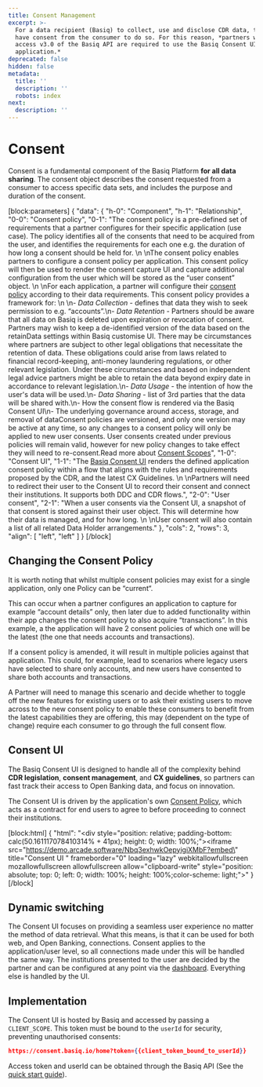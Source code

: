 ```yaml
---
title: Consent Management
excerpt: >-
  For a data recipient (Basiq) to collect, use and disclose CDR data, they must
  have consent from the consumer to do so. For this reason, *partners wishing to
  access v3.0 of the Basiq API are required to use the Basiq Consent UI in their
  application.*
deprecated: false
hidden: false
metadata:
  title: ''
  description: ''
  robots: index
next:
  description: ''
---
```

# Consent

Consent is a fundamental component of the Basiq Platform **for all data sharing**. The consent object describes the consent requested from a consumer to access specific data sets, and includes the purpose and duration of the consent. 

[block:parameters]
{
  "data": {
    "h-0": "Component",
    "h-1": "Relationship",
    "0-0": "Consent policy",
    "0-1": "The consent policy is a pre-defined set of requirements that a partner configures for their specific application (use case). The policy identifies all of the consents that need to be acquired from the user, and identifies the requirements for each one e.g. the duration of how long a consent should be held for.  \n  \nThe consent policy enables partners to configure a consent policy per application. This consent policy will then be used to render the consent capture UI and capture additional configuration from the user which will be stored as the “user consent” object.  \n  \nFor each application, a partner will configure their [consent policy](https://api.basiq.io/docs/dash-configuration) according to their data requirements. This consent policy provides a framework for:  \n  \n- _Data Collection_  - defines that data they wish to seek permission to e.g. “accounts”.\n- _Data Retention_ -  Partners should be aware that all data on Basiq is deleted upon expiration or revocation of consent. Partners may wish to keep a de-identified version of the data based on the retainData settings within Basiq customise UI. There may be circumstances where partners are subject to other legal obligations that necessitate the retention of data. These obligations could arise from laws related to financial record-keeping, anti-money laundering regulations, or other relevant legislation. Under these circumstances and based on independent legal advice partners might be able to retain the data beyond expiry date in accordance to relevant legislation.\n- _Data Usage_ - the intention of how the user's data will be used.\n- _Data Sharing_ - list of 3rd parties that the data will be shared with.\n- How the consent flow is rendered via the Basiq Consent UI\n- The underlying governance around access, storage, and removal of dataConsent policies are versioned, and only one version may be active at any time, so any changes to a consent policy will only be applied to new user consents. User consents created under previous policies will remain valid, however for new policy changes to take effect they will need to re-consent.Read more about [Consent Scopes](https://api.basiq.io/docs/consent-scopes)",
    "1-0": "Consent UI",
    "1-1": "The [Basiq Consent UI](https://api.basiq.io/docs/consent-ui-customisation) renders the defined application consent policy within a flow that aligns with the rules and requirements proposed by the CDR, and the latest CX Guidelines.  \n  \nPartners will need to redirect their user to the Consent UI to record their consent and connect their institutions. It supports both DDC and CDR flows.",
    "2-0": "User consent",
    "2-1": "When a user consents via the Consent UI, a snapshot of that consent is stored against their user object. This will determine how their data is managed, and for how long.  \n  \nUser consent will also contain a list of all related Data Holder arrangements."
  },
  "cols": 2,
  "rows": 3,
  "align": [
    "left",
    "left"
  ]
}
[/block]


## Changing the Consent Policy

It is worth noting that whilst multiple consent policies may exist for a single application, only one Policy can be “current“. 

This can occur when a partner configures an application to capture for example “account details” only, then later due to added functionality within their app changes the consent policy to also acquire “transactions”. In this example, a the application will have 2 consent policies of which one will be the latest (the one that needs accounts and transactions). 

If a consent policy is amended, it will result in multiple policies against that application. This could, for example, lead to scenarios where legacy users have selected to share only accounts, and new users have consented to share both accounts and transactions.

A Partner will need to manage this scenario and decide whether to toggle off the new features for existing users or to ask their existing users to move across to the new consent policy to enable these consumers to benefit from the latest capabilities they are offering, this may (dependent on the type of change) require each consumer to go through the full consent flow.

## Consent UI

The Basiq Consent UI is designed to handle all of the complexity behind **CDR legislation**, **consent management**, and **CX guidelines**, so partners can fast track their access to Open Banking data, and focus on innovation. 

The Consent UI is driven by the application's own [Consent Policy](https://api.basiq.io/docs/basiq-customise-ui), which acts as a contract for end users to agree to before proceeding to connect their institutions.

[block:html]
{
  "html": "<div style=\"position: relative; padding-bottom: calc(50.161117078410314% + 41px); height: 0; width: 100%;\"><iframe src=\"https://demo.arcade.software/Nbq3exhwkOepyigiXMbF?embed\" title=\"Consent UI \" frameborder=\"0\" loading=\"lazy\" webkitallowfullscreen mozallowfullscreen allowfullscreen allow=\"clipboard-write\" style=\"position: absolute; top: 0; left: 0; width: 100%; height: 100%;color-scheme: light;\"></iframe></div>"
}
[/block]


## Dynamic switching

The Consent UI focuses on providing a seamless user experience no matter the method of data retrieval. What this means, is that it can be used for both web, and Open Banking, connections. Consent applies to the application/user level, so all connections made under this will be handled the same way. The institutions presented to the user are decided by the partner and can be configured at any point via the [dashboard](https://api.basiq.io/docs/dash-configuration). Everything else is handled by the UI. 

## Implementation

The Consent UI is hosted by Basiq and accessed by passing a `CLIENT_SCOPE`. This token must be bound to the `userId` for security, preventing unauthorised consents:

```json URL
https://consent.basiq.io/home?token={{client_token_bound_to_userId}}
```

Access token and userId can be obtained through the Basiq API (See the [quick start guide](https://api.basiq.io/docs/navigating-the-dashboard)).